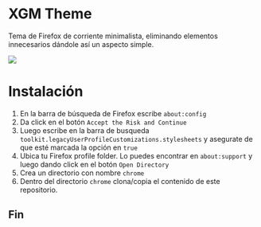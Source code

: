 # XGM Theme

Tema de Firefox de corriente minimalista, eliminando elementos innecesarios dándole así un aspecto simple.

![](https://i.imgur.com/G0bXVSN.gif)

# Instalación

1. En la barra de búsqueda de Firefox escribe `about:config`
2. Da click en el botón `Accept the Risk and Continue`
3. Luego escribe en la barra de busqueda `toolkit.legacyUserProfileCustomizations.stylesheets` y asegurate de que esté marcada la opción en `true`
4. Ubica tu Firefox profile folder. Lo puedes encontrar en `about:support`  y luego dando click en el botón `Open Directory`
5. Crea un directorio con nombre `chrome`
6. Dentro del directorio `chrome` clona/copia el contenido de este repositorio.

## Fin
